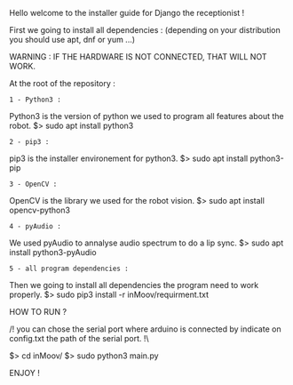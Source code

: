 Hello welcome to the installer guide for Django the receptionist !

First we going to install all dependencies :
(depending on your distribution you should use apt, dnf or yum ...)

WARNING : IF THE HARDWARE IS NOT CONNECTED, THAT WILL NOT WORK. 

At the root of the repository :

    1 - Python3 :
Python3 is the version of python we used to program all features about the robot.
$> sudo apt install python3


    2 - pip3 :
pip3 is the installer environement for python3.
$> sudo apt install python3-pip


    3 - OpenCV :
OpenCV is the library we used for the robot vision.
$> sudo apt install opencv-python3


    4 - pyAudio :
We used pyAudio to annalyse audio spectrum to do a lip sync.
$> sudo apt install python3-pyAudio 


    5 - all program dependencies :
Then we going to install all dependencies the program need to work properly.
$> sudo pip3 install -r inMoov/requirment.txt



HOW TO RUN ?

/! you can chose the serial port where arduino is connected by indicate on config.txt the path of the serial port. !\

$> cd inMoov/
$> sudo python3 main.py

ENJOY !